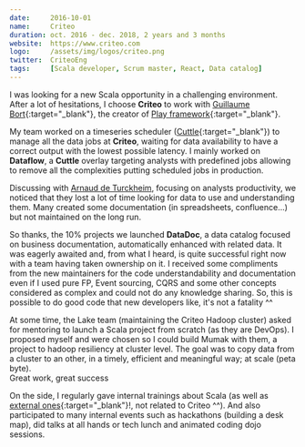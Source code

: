 ```yaml
---
date:     2016-10-01
name:     Criteo
duration: oct. 2016 - dec. 2018, 2 years and 3 months
website:  https://www.criteo.com
logo:     /assets/img/logos/criteo.png
twitter:  CriteoEng
tags:     [Scala developer, Scrum master, React, Data catalog]
---
```


I was looking for a new Scala opportunity in a challenging environment.
After a lot of hesitations, I choose **Criteo** to work with [Guillaume Bort](https://www.linkedin.com/in/guillaumebort){:target="_blank"},
the creator of [Play framework](https://www.playframework.com){:target="_blank"}.

My team worked on a timeseries scheduler ([Cuttle](https://github.com/criteo/cuttle){:target="_blank"}) to manage all the data jobs at **Criteo**,
waiting for data availability to have a correct output with the lowest possible latency.
I mainly worked on **Dataflow**, a **Cuttle** overlay targeting analysts with predefined jobs allowing to remove all the complexities putting scheduled jobs in production.

Discussing with [Arnaud de Turckheim](https://www.linkedin.com/in/adeturckheim), focusing on analysts productivity,
we noticed that they lost a lot of time looking for data to use and understanding them.
Many created some documentation (in spreadsheets, confluence...) but not maintained on the long run.

So thanks, the 10% projects we launched **DataDoc**, a data catalog focused on business documentation, automatically enhanced with related data.
It was eagerly awaited and, from what I heard, is quite successful right now with a team having taken ownership on it.
I received some compliments from the new maintainers for the code understandability and documentation
even if I used pure FP, Event sourcing, CQRS and some other concepts considered as complex and could not do any knowledge sharing.
So, this is possible to do good code that new developers like, it's not a fatality ^^

At some time, the Lake team (maintaining the Criteo Hadoop cluster) asked for mentoring to launch a Scala project from scratch (as they are DevOps).
I proposed myself and were chosen so I could build Mumak with them, a project to hadoop resiliency at cluster level. The goal was to copy data from a cluster to an other,
in a timely, efficient and meaningful way; at scale (peta byte).<br>
Great work, great success <i class="emoji thumbs-up"></i>

On the side, I regularly gave internal trainings about Scala (as well as [external ones](https://www.humancoders.com/formations/scala){:target="_blank"}!, not related to Criteo ^^).
And also participated to many internal events such as hackathons (building a desk map), did talks at all hands or tech lunch and animated coding dojo sessions.
